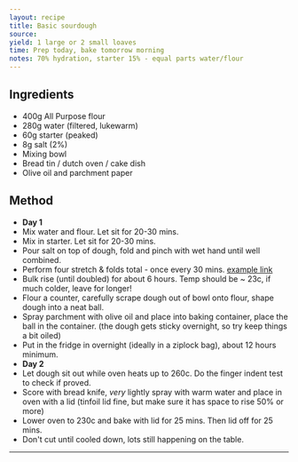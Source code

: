 ```yaml
---
layout: recipe
title: Basic sourdough
source: 
yield: 1 large or 2 small loaves
time: Prep today, bake tomorrow morning
notes: 70% hydration, starter 15% - equal parts water/flour
---
```


## Ingredients
- 400g All Purpose flour 
- 280g water (filtered, lukewarm)
- 60g starter (peaked)
- 8g salt (2%)
- Mixing bowl
- Bread tin / dutch oven / cake dish 
- Olive oil and parchment paper

## Method
- **Day 1**
- Mix water and flour. Let sit for 20-30 mins.
- Mix in starter. Let sit for 20-30 mins.
- Pour salt on top of dough, fold and pinch with wet hand until well combined.
- Perform four stretch & folds total - once every 30 mins. [example link](https://www.youtube.com/watch?v=HprDjPWuiN8)
- Bulk rise (until doubled) for about 6 hours. Temp should be ~ 23c, if much colder, leave for longer!
- Flour a counter, carefully scrape dough out of bowl onto flour, shape dough into a neat ball.
- Spray parchment with olive oil and place into baking container, place the ball in the container. (the dough gets sticky overnight, so try keep things a bit oiled)
- Put in the fridge in overnight (ideally in a ziplock bag), about 12 hours minimum.
- **Day 2**
- Let dough sit out while oven heats up to 260c. Do the finger indent test to check if proved.
- Score with bread knife, _very_ lightly spray with warm water and place in oven with a lid (tinfoil lid fine, but make sure it has space to rise 50% or more)
- Lower oven to 230c and bake with lid for 25 mins. Then lid off for 25 mins.
- Don't cut until cooled down, lots still happening on the table.
---
